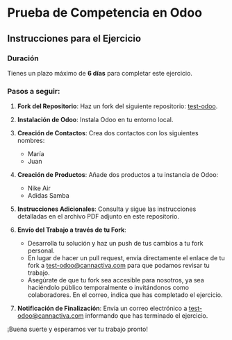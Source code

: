 # Prueba de Competencia en Odoo

## Instrucciones para el Ejercicio

### Duración
Tienes un plazo máximo de **6 días** para completar este ejercicio.

### Pasos a seguir:

1. **Fork del Repositorio**: Haz un fork del siguiente repositorio: [test-odoo](https://github.com/cannactiva/test-odoo/).

2. **Instalación de Odoo**: Instala Odoo en tu entorno local.

3. **Creación de Contactos**: Crea dos contactos con los siguientes nombres:
   - María
   - Juan

4. **Creación de Productos**: Añade dos productos a tu instancia de Odoo:
   - Nike Air
   - Adidas Samba

5. **Instrucciones Adicionales**: Consulta y sigue las instrucciones detalladas en el archivo PDF adjunto en este repositorio.

6. **Envío del Trabajo a través de tu Fork**: 
    - Desarrolla tu solución y haz un push de tus cambios a tu fork personal.
    - En lugar de hacer un pull request, envía directamente el enlace de tu fork a test-odoo@cannactiva.com para que podamos revisar tu trabajo.
    - Asegúrate de que tu fork sea accesible para nosotros, ya sea haciéndolo público temporalmente o invitándonos como colaboradores. En el correo, indica que has completado el ejercicio.

7. **Notificación de Finalización**: Envía un correo electrónico a [test-odoo@cannactiva.com](mailto:test-odoo@cannactiva.com) informando que has terminado el ejercicio.

¡Buena suerte y esperamos ver tu trabajo pronto!

